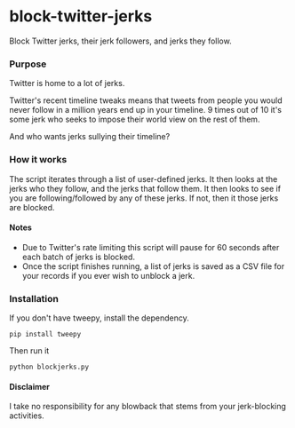 block-twitter-jerks
===================

Block Twitter jerks, their jerk followers, and jerks they follow. 

### Purpose
Twitter is home to a lot of jerks. 

Twitter's recent timeline tweaks means that tweets from people you would never follow in a million years end up in your timeline. 9 times out of 10 it's some jerk who seeks to impose their world view on the rest of them. 

And who wants jerks sullying their timeline?

### How it works
The script iterates through a list of user-defined jerks. It then looks at the jerks who they follow, and the jerks that follow them. It then looks to see if you are following/followed by any of these jerks. If not, then it those jerks are blocked.

#### Notes
* Due to Twitter's rate limiting this script will pause for 60 seconds after each batch of jerks is blocked.
* Once the script finishes running, a list of jerks is saved as a CSV file for your records if you ever wish to unblock a jerk.

### Installation

If you don't have tweepy, install the dependency.

`pip install tweepy`

Then run it

`python blockjerks.py`

#### Disclaimer

I take no responsibility for any blowback that stems from your jerk-blocking activities.
